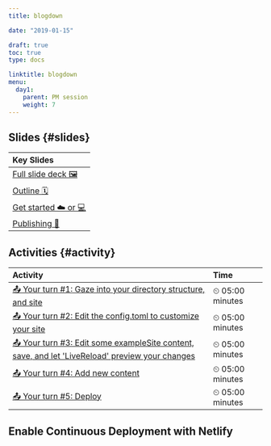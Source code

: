 ```yaml
---
title: blogdown

date: "2019-01-15"

draft: true
toc: true
type: docs

linktitle: blogdown
menu:
  day1:
    parent: PM session
    weight: 7
---
```





## Slides {#slides}

<table class="table table-hover table-condensed" style="margin-left: auto; margin-right: auto;">
 <thead>
  <tr>
   <th style="text-align:left;"> Key Slides </th>
  </tr>
 </thead>
<tbody>
  <tr>
   <td style="text-align:left;"> <a href="../../../slides/blogdown.html#1" style="     ">Full slide deck 🖼</a> </td>
  </tr>
  <tr>
   <td style="text-align:left;"> <a href="../../../slides/blogdown.html#outline" style="     ">Outline 🗓</a> </td>
  </tr>
  <tr>
   <td style="text-align:left;"> <a href="../../../slides/blogdown.html#start" style="     ">Get started ☁️ or 💻</a> </td>
  </tr>
  <tr>
   <td style="text-align:left;"> <a href="../../../slides/blogdown.html#publish" style="     ">Publishing 🚀</a> </td>
  </tr>
</tbody>
</table>


## Activities {#activity}


<table class="table table-hover table-condensed" style="margin-left: auto; margin-right: auto;">
 <thead>
  <tr>
   <th style="text-align:left;"> Activity </th>
   <th style="text-align:left;"> Time </th>
  </tr>
 </thead>
<tbody>
  <tr>
   <td style="text-align:left;"> <a href="../../../slides/blogdown.html#yourturn-1" style="     ">📤 Your turn #1: Gaze into your directory structure, and site</a> </td>
   <td style="text-align:left;"> ⏲ 05:00 minutes </td>
  </tr>
  <tr>
   <td style="text-align:left;"> <a href="../../../slides/blogdown.html#yourturn-2" style="     ">📤 Your turn #2: Edit the config.toml to customize your site</a> </td>
   <td style="text-align:left;"> ⏲ 05:00 minutes </td>
  </tr>
  <tr>
   <td style="text-align:left;"> <a href="../../../slides/blogdown.html#yourturn-3" style="     ">📤 Your turn #3: Edit some exampleSite content, save, and let 'LiveReload' preview your changes</a> </td>
   <td style="text-align:left;"> ⏲ 05:00 minutes </td>
  </tr>
  <tr>
   <td style="text-align:left;"> <a href="../../../slides/blogdown.html#yourturn-4" style="     ">📤 Your turn #4: Add new content</a> </td>
   <td style="text-align:left;"> ⏲ 05:00 minutes </td>
  </tr>
  <tr>
   <td style="text-align:left;"> <a href="../../../slides/blogdown.html#yourturn-5" style="     ">📤 Your turn #5: Deploy</a> </td>
   <td style="text-align:left;"> ⏲ 05:00 minutes </td>
  </tr>
</tbody>
</table>

## Enable Continuous Deployment with Netlify

